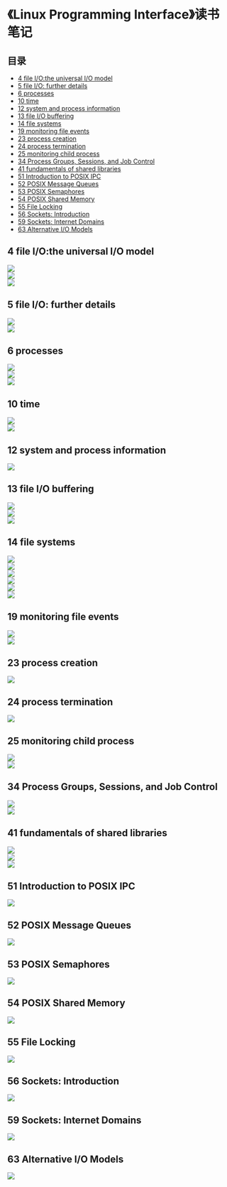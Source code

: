 # 《Linux Programming Interface》读书笔记

## 目录 

- [4 file I/O:the universal I/O model](https://github.com/zfengzhen/Blog/blob/master/%E3%80%8Alinux_programming_interface%E3%80%8B%E8%AF%BB%E4%B9%A6%E7%AC%94%E8%AE%B0.md#4-file-iothe-universal-io-model)
- [5 file I/O:  further details](https://github.com/zfengzhen/Blog/blob/master/%E3%80%8Alinux_programming_interface%E3%80%8B%E8%AF%BB%E4%B9%A6%E7%AC%94%E8%AE%B0.md#5-file-io--further-details)
- [6 processes](https://github.com/zfengzhen/Blog/blob/master/%E3%80%8Alinux_programming_interface%E3%80%8B%E8%AF%BB%E4%B9%A6%E7%AC%94%E8%AE%B0.md#6-processes)
- [10 time](https://github.com/zfengzhen/Blog/blob/master/%E3%80%8Alinux_programming_interface%E3%80%8B%E8%AF%BB%E4%B9%A6%E7%AC%94%E8%AE%B0.md#10-time)
- [12 system and process information](https://github.com/zfengzhen/Blog/blob/master/%E3%80%8Alinux_programming_interface%E3%80%8B%E8%AF%BB%E4%B9%A6%E7%AC%94%E8%AE%B0.md#12-system-and-process-information)
- [13 file I/O buffering](https://github.com/zfengzhen/Blog/blob/master/%E3%80%8Alinux_programming_interface%E3%80%8B%E8%AF%BB%E4%B9%A6%E7%AC%94%E8%AE%B0.md#13-file-io-buffering)
- [14 file systems](https://github.com/zfengzhen/Blog/blob/master/%E3%80%8Alinux_programming_interface%E3%80%8B%E8%AF%BB%E4%B9%A6%E7%AC%94%E8%AE%B0.md#14-file-systems)
- [19 monitoring file events](https://github.com/zfengzhen/Blog/blob/master/%E3%80%8Alinux_programming_interface%E3%80%8B%E8%AF%BB%E4%B9%A6%E7%AC%94%E8%AE%B0.md#19-monitoring-file-events)
- [23 process creation](https://github.com/zfengzhen/Blog/blob/master/%E3%80%8Alinux_programming_interface%E3%80%8B%E8%AF%BB%E4%B9%A6%E7%AC%94%E8%AE%B0.md#23-process-creation)
- [24 process termination](https://github.com/zfengzhen/Blog/blob/master/%E3%80%8Alinux_programming_interface%E3%80%8B%E8%AF%BB%E4%B9%A6%E7%AC%94%E8%AE%B0.md#24-process-termination)
- [25 monitoring child process](https://github.com/zfengzhen/Blog/blob/master/%E3%80%8Alinux_programming_interface%E3%80%8B%E8%AF%BB%E4%B9%A6%E7%AC%94%E8%AE%B0.md#25-monitoring-child-process)
- [34 Process Groups, Sessions, and Job Control](https://github.com/zfengzhen/Blog/blob/master/%E3%80%8Alinux_programming_interface%E3%80%8B%E8%AF%BB%E4%B9%A6%E7%AC%94%E8%AE%B0.md#34-process-groups-sessions-and-job-control)
- [41 fundamentals of shared libraries](https://github.com/zfengzhen/Blog/blob/master/%E3%80%8Alinux_programming_interface%E3%80%8B%E8%AF%BB%E4%B9%A6%E7%AC%94%E8%AE%B0.md#41-fundamentals-of-shared-libraries)
- [51 Introduction to POSIX IPC](https://github.com/zfengzhen/Blog/blob/master/%E3%80%8Alinux_programming_interface%E3%80%8B%E8%AF%BB%E4%B9%A6%E7%AC%94%E8%AE%B0.md#51-introduction-to-posix-ipc)
- [52 POSIX Message Queues](https://github.com/zfengzhen/Blog/blob/master/%E3%80%8Alinux_programming_interface%E3%80%8B%E8%AF%BB%E4%B9%A6%E7%AC%94%E8%AE%B0.md#52-posix-message-queues)
- [53 POSIX Semaphores](https://github.com/zfengzhen/Blog/blob/master/%E3%80%8Alinux_programming_interface%E3%80%8B%E8%AF%BB%E4%B9%A6%E7%AC%94%E8%AE%B0.md#53-posix-semaphores)
- [54 POSIX Shared Memory](https://github.com/zfengzhen/Blog/blob/master/%E3%80%8Alinux_programming_interface%E3%80%8B%E8%AF%BB%E4%B9%A6%E7%AC%94%E8%AE%B0.md#54-posix-shared-memory)
- [55 File Locking](https://github.com/zfengzhen/Blog/blob/master/%E3%80%8Alinux_programming_interface%E3%80%8B%E8%AF%BB%E4%B9%A6%E7%AC%94%E8%AE%B0.md#55-file-locking)
- [56 Sockets: Introduction](https://github.com/zfengzhen/Blog/blob/master/%E3%80%8Alinux_programming_interface%E3%80%8B%E8%AF%BB%E4%B9%A6%E7%AC%94%E8%AE%B0.md#56-sockets-introduction)
- [59 Sockets: Internet Domains](https://github.com/zfengzhen/Blog/blob/master/%E3%80%8Alinux_programming_interface%E3%80%8B%E8%AF%BB%E4%B9%A6%E7%AC%94%E8%AE%B0.md#59-sockets-internet-domains)
- [63 Alternative I/O Models](https://github.com/zfengzhen/Blog/blob/master/%E3%80%8Alinux_programming_interface%E3%80%8B%E8%AF%BB%E4%B9%A6%E7%AC%94%E8%AE%B0.md#63-alternative-io-models)

## 4 file I/O:the universal I/O model
![](https://github.com/zfengzhen/Blog/blob/master/img/lpi_4_1.png)  
![](https://github.com/zfengzhen/Blog/blob/master/img/lpi_4_2.png)  
![](https://github.com/zfengzhen/Blog/blob/master/img/lpi_4_3.png)  

## 5 file I/O:  further details
![](https://github.com/zfengzhen/Blog/blob/master/img/lpi_5_1.png)  
![](https://github.com/zfengzhen/Blog/blob/master/img/lpi_5_2.png)  

## 6 processes
![](https://github.com/zfengzhen/Blog/blob/master/img/lpi_6_1.png)  
![](https://github.com/zfengzhen/Blog/blob/master/img/lpi_6_2.png)  
![](https://github.com/zfengzhen/Blog/blob/master/img/lpi_6_3.png)  

## 10 time
![](https://github.com/zfengzhen/Blog/blob/master/img/lpi_10_1.png)  
![](https://github.com/zfengzhen/Blog/blob/master/img/lpi_10_2.png)   

## 12 system and process information
![](https://github.com/zfengzhen/Blog/blob/master/img/lpi_12_1.png)  

## 13 file I/O buffering
![](https://github.com/zfengzhen/Blog/blob/master/img/lpi_13_1.png)  
![](https://github.com/zfengzhen/Blog/blob/master/img/lpi_13_2.png)  
![](https://github.com/zfengzhen/Blog/blob/master/img/lpi_13_3.png)  

## 14 file systems
![](https://github.com/zfengzhen/Blog/blob/master/img/lpi_13_1.png)  
![](https://github.com/zfengzhen/Blog/blob/master/img/lpi_14_2.png)  
![](https://github.com/zfengzhen/Blog/blob/master/img/lpi_14_3.png)  
![](https://github.com/zfengzhen/Blog/blob/master/img/lpi_14_4.png)  
![](https://github.com/zfengzhen/Blog/blob/master/img/lpi_14_5.png)  
![](https://github.com/zfengzhen/Blog/blob/master/img/lpi_14_6.png)

## 19 monitoring file events
![](https://github.com/zfengzhen/Blog/blob/master/img/lpi_19_1.png)    
![](https://github.com/zfengzhen/Blog/blob/master/img/lpi_19_2.png)    

## 23 process creation
![](https://github.com/zfengzhen/Blog/blob/master/img/lpi_23_1.png)    

## 24 process termination
![](https://github.com/zfengzhen/Blog/blob/master/img/lpi_24_1.png)    

## 25 monitoring child process
![](https://github.com/zfengzhen/Blog/blob/master/img/lpi_25_1.png)    
![](https://github.com/zfengzhen/Blog/blob/master/img/lpi_25_2.png)   

## 34 Process Groups, Sessions, and Job Control
![](https://github.com/zfengzhen/Blog/blob/master/img/lpi_34_1.png)    
![](https://github.com/zfengzhen/Blog/blob/master/img/lpi_34_2.png)   

## 41 fundamentals of shared libraries
![](https://github.com/zfengzhen/Blog/blob/master/img/lpi_41_1.png)    
![](https://github.com/zfengzhen/Blog/blob/master/img/lpi_41_2.png)    
![](https://github.com/zfengzhen/Blog/blob/master/img/lpi_41_3.png)    

## 51 Introduction to POSIX IPC
![](https://github.com/zfengzhen/Blog/blob/master/img/lpi_51_1.png)   

## 52 POSIX Message Queues
![](https://github.com/zfengzhen/Blog/blob/master/img/lpi_52_1.png)   

## 53 POSIX Semaphores
![](https://github.com/zfengzhen/Blog/blob/master/img/lpi_53_1.png)  

## 54 POSIX Shared Memory
![](https://github.com/zfengzhen/Blog/blob/master/img/lpi_54_1.png)  

## 55 File Locking
![](https://github.com/zfengzhen/Blog/blob/master/img/lpi_55_1.png)  

## 56 Sockets: Introduction
![](https://github.com/zfengzhen/Blog/blob/master/img/lpi_56_1.png)  

## 59 Sockets: Internet Domains
![](https://github.com/zfengzhen/Blog/blob/master/img/lpi_59_1.png)   

## 63 Alternative I/O Models
![](https://github.com/zfengzhen/Blog/blob/master/img/lpi_63_1.png)   

